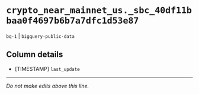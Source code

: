 # `crypto_near_mainnet_us._sbc_40df11bbaa0f4697b6b7a7dfc1d53e87`
`bq-1` | `bigquery-public-data`

## Column details
* [TIMESTAMP] `last_update`

-------------------------------------------------------------------------------
*Do not make edits above this line.*

